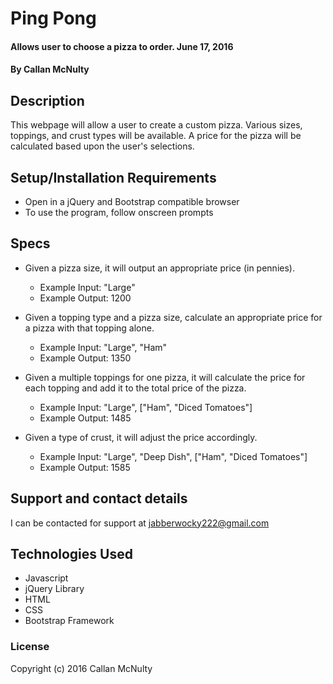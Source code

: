 # Ping Pong

#### Allows user to choose a pizza to order. June 17, 2016

#### By Callan McNulty

## Description

This webpage will allow a user to create a custom pizza. Various sizes, toppings, and crust types will be available. A price for the pizza will be calculated based upon the user's selections.

## Setup/Installation Requirements

* Open in a jQuery and Bootstrap compatible browser
* To use the program, follow onscreen prompts

## Specs

* Given a pizza size, it will output an appropriate price (in pennies).
  * Example Input: "Large"
  * Example Output: 1200

* Given a topping type and a pizza size, calculate an appropriate price for a pizza with that topping alone.
  * Example Input: "Large", "Ham"
  * Example Output: 1350

* Given a multiple toppings for one pizza, it will calculate the price for each topping and add it to the total price of the pizza.
  * Example Input: "Large", ["Ham", "Diced Tomatoes"]
  * Example Output: 1485

* Given a type of crust, it will adjust the price accordingly.
  * Example Input: "Large", "Deep Dish", ["Ham", "Diced Tomatoes"]
  * Example Output: 1585

## Support and contact details

I can be contacted for support at jabberwocky222@gmail.com

## Technologies Used

* Javascript
* jQuery Library
* HTML
* CSS
* Bootstrap Framework

### License

Copyright (c) 2016 Callan McNulty
